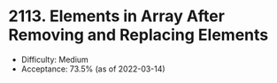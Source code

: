 # 2113. Elements in Array After Removing and Replacing Elements
- Difficulty: Medium
- Acceptance: 73.5% (as of 2022-03-14)
